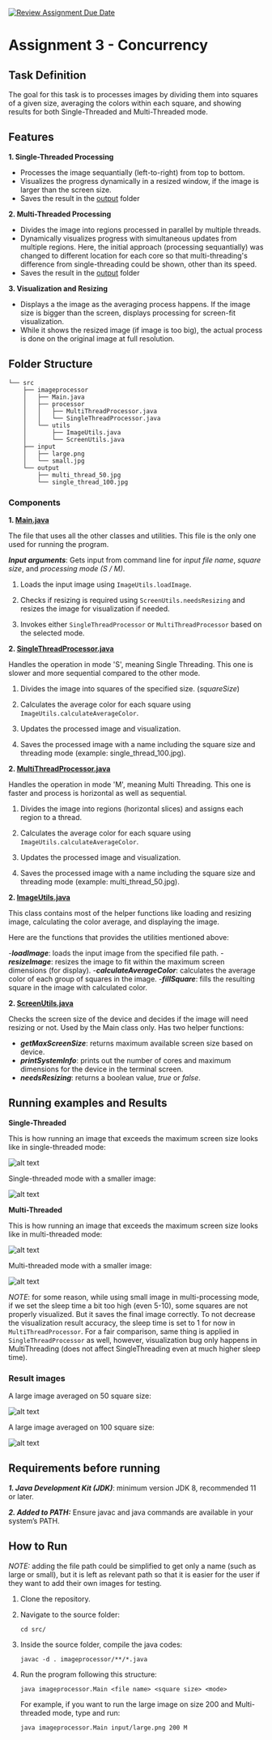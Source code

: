 [![Review Assignment Due Date](https://classroom.github.com/assets/deadline-readme-button-22041afd0340ce965d47ae6ef1cefeee28c7c493a6346c4f15d667ab976d596c.svg)](https://classroom.github.com/a/YybNWfh8)

# Assignment 3 - Concurrency

## Task Definition

The goal for this task is to processes images by dividing them into squares of a given size, averaging the colors within each square, and showing results for both Single-Threaded and Multi-Threaded mode. 

## Features

**1. Single-Threaded Processing**

 - Processes the image sequantially (left-to-right) from top to bottom.
 - Visualizes the progress dynamically in a resized window, if the image is larger than the screen size.
 - Saves the result in the [output](src/output/) folder

**2. Multi-Threaded Processing**

 - Divides the image into regions processed in parallel by multiple threads. 
 - Dynamically visualizes progress with simultaneous updates from multiple regions. Here, the initial approach (processing sequantially) was changed to different location for each core so that multi-threading's difference from single-threading could be shown, other than its speed.
 - Saves the result in the [output](src/output/) folder

**3. Visualization and Resizing**

 - Displays a the image as the averaging process happens. If the image size is bigger than the screen, displays processing for screen-fit visualization.
 - While it shows the resized image (if image is too big), the actual process is done on the original image at full resolution.


## Folder Structure
```
└── src
    ├── imageprocessor
    │   ├── Main.java
    │   ├── processor
    │   │   ├── MultiThreadProcessor.java
    │   │   └── SingleThreadProcessor.java
    │   └── utils
    │       ├── ImageUtils.java
    │       └── ScreenUtils.java
    ├── input
    │   ├── large.png
    │   └── small.jpg
    └── output
        ├── multi_thread_50.jpg
        └── single_thread_100.jpg
```

### Components 

**1. [Main.java](src/imageprocessor/Main.java)** 

The file that uses all the other classes and utilities. This file is the only one used for running the program.

***Input arguments***: Gets input from command line for *input file name*, *square size*, and *processing mode (S / M)*.

1. Loads the input image using ```ImageUtils.loadImage```. 

2. Checks if resizing is required using ```ScreenUtils.needsResizing``` and resizes the image for visualization if needed. 

3. Invokes either ```SingleThreadProcessor``` or ```MultiThreadProcessor``` based on the selected mode.

**2. [SingleThreadProcessor.java](src/imageprocessor/processor/SingleThreadProcessor.java)** 

Handles the operation in mode 'S', meaning Single Threading. This one is slower and more sequential compared to the other mode.

1. Divides the image into squares of the specified size. (*squareSize*)

2. Calculates the average color for each square using ```ImageUtils.calculateAverageColor```.

3. Updates the processed image and visualization.

4. Saves the processed image with a name including the square size and threading mode (example: single_thread_100.jpg).

**2. [MultiThreadProcessor.java](src/imageprocessor/processor/MultiThreadProcessor.java)** 

Handles the operation in mode 'M', meaning Multi Threading. This one is faster and process is horizontal as well as sequential.

1. Divides the image into regions (horizontal slices) and assigns each region to a thread.

2. Calculates the average color for each square using ```ImageUtils.calculateAverageColor```.

3. Updates the processed image and visualization.

4. Saves the processed image with a name including the square size and threading mode (example: multi_thread_50.jpg).

**2. [ImageUtils.java](src/imageprocessor/utils/ImageUtils.java)** 

This class contains most of the helper functions like loading and resizing image, calculating the color average, and displaying the image.

Here are the functions that provides the utilities mentioned above:

 -***loadImage***: loads the input image from the specified file path.
 -***resizeImage***: resizes the image to fit within the maximum screen dimensions (for display).
 -***calculateAverageColor***: calculates the average color of each group of squares in the image.
 -***fillSquare***: fills the resulting square in the image with calculated color.

**2. [ScreenUtils.java](src/imageprocessor/utils/ScreenUtils.java)** 

Checks the screen size of the device and decides if the image will need resizing or not. Used by the Main class only. Has two helper functions:

 - ***getMaxScreenSize***: returns maximum available screen size based on device.
 - ***printSystemInfo***: prints out the number of cores and maximum dimensions for the device in the terminal screen.
 - ***needsResizing***: returns a boolean value, *true* or *false*.

## Running examples and Results 

**Single-Threaded**

This is how running an image that exceeds the maximum screen size looks like in single-threaded mode: 

![alt text](screenshots/large_single.png)

Single-threaded mode with a smaller image:

![alt text](screenshots/small_single.png)

**Multi-Threaded**

This is how running an image that exceeds the maximum screen size looks like in multi-threaded mode: 

![alt text](screenshots/large_multi.png)

Multi-threaded mode with a smaller image:

![alt text](screenshots/small_multi.png)

*NOTE*: for some reason, while using small image in multi-processing mode, if we set the sleep time a bit too high (even 5-10), some squares are not properly visualized. But it saves the final image correctly. To not decrease the visualization result accuracy, the sleep time is set to 1 for now in ```MultiThreadProcessor```. For a fair comparison, same thing is applied in ```SingleThreadProcessor``` as well, however, visualization bug only happens in MultiThreading (does not affect SingleThreading even at much higher sleep time).


### Result images

A large image averaged on 50 square size:

![alt text](src/output/single_thread_50.jpg)

A large image averaged on 100 square size:

![alt text](src/output/single_thread_100.jpg)


## Requirements before running

***1. Java Development Kit (JDK)***: minimum version JDK 8, recommended 11 or later.

***2. Added to PATH:*** Ensure javac and java commands are available in your system’s PATH.

## How to Run

*NOTE:* adding the file path could be simplified to get only a name (such as large or small), but it is left as relevant path so that it is easier for the user if they want to add their own images for testing.

1. Clone the repository.

2. Navigate to the source folder:

    ```cd src/```

3. Inside the source folder, compile the java codes:

    ```javac -d . imageprocessor/**/*.java```

4. Run the program following this structure:

    ```java imageprocessor.Main <file name> <square size> <mode>```

    For example, if you want to run the large image on size 200 and Multi-threaded mode, type and run:

    ```java imageprocessor.Main input/large.png 200 M```
